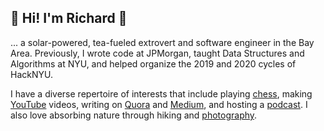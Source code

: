 ## 🌱 Hi! I'm Richard 🍵

... a solar-powered, tea-fueled extrovert and software engineer in the Bay Area. Previously, I wrote code at JPMorgan, taught Data Structures and Algorithms at NYU, and helped organize the 2019 and 2020 cycles of HackNYU.

I have a diverse repertoire of interests that include playing [chess](http://www.uschess.org/msa/MbrDtlMain.php?14612952), making [YouTube](https://youtube.com/RichardShuProductions) videos, writing on [Quora](https://www.quora.com/profile/Richard-Shu-7) and [Medium](https://medium.com/@richardshu1), and hosting a [podcast](https://itsoverpod.com). I also love absorbing nature through hiking and [photography](https://www.instagram.com/richard.shu.productions/).
